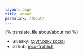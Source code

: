 ```yaml
---
layout: page
title: About
permalink: /about/
---
```


{% translate_file about/about.md %}

- Bluesky: [@jvfr.bsky.social](https://bsky.app/profile/jvfr.bsky.social)
- Github: [joao-frohlich](https://github.com/joao-frohlich)
